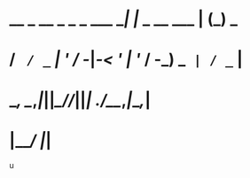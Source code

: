  # __ _ __ _ _ _  ___ __| |_  _ __  ___ __| (_)__ _ 
 # / _` / _` | ' \/ -_|_-< ' \| '_ \/ -_) _` | / _` |
 # \__, \__,_|_||_\___/__/_||_| .__/\___\__,_|_\__,_|
 # |___/                      |_|                    
u